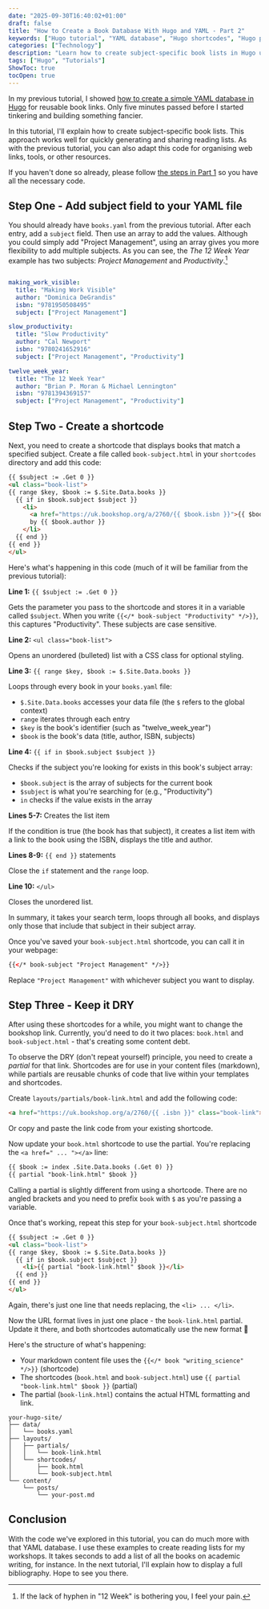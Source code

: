 ```yaml
---
date: "2025-09-30T16:40:02+01:00"
draft: false
title: "How to Create a Book Database With Hugo and YAML - Part 2"
keywords: ["Hugo tutorial", "YAML database", "Hugo shortcodes", "Hugo partials", "reading lists", "book lists", "static site generator", "DRY principle", "Hugo templates", "content management"]
categories: ["Technology"] 
description: "Learn how to create subject-specific book lists in Hugo using YAML data files, shortcodes, and partials. Build flexible, maintainable reading lists with reusable code."
tags: ["Hugo", "Tutorials"]
ShowToc: true
tocOpen: true  
---
```


In my previous tutorial, I showed [how to create a simple YAML database in Hugo](../how-to-create-a-book-database-with-hugo-and-yaml/) for reusable book links. Only five minutes passed before I started tinkering and building something fancier.

In this tutorial, I'll explain how to create subject-specific book lists. This approach works well for quickly generating and sharing reading lists. As with the previous tutorial, you can also adapt this code for organising web links, tools, or other resources.

If you haven't done so already, please follow [the steps in Part 1](../how-to-create-a-book-database-with-hugo-and-yaml/) so you have all the necessary code.

## Step One - Add subject field to your YAML file

You should already have `books.yaml` from the previous tutorial. After each entry, add a `subject` field. Then use an array to add the values. Although you could simply add "Project Management", using an array gives you more flexibility to add multiple subjects. As you can see, the _The 12 Week Year_ example has two subjects: _Project Management_ and _Productivity_.[^1]

```yaml

making_work_visible:
  title: "Making Work Visible"
  author: "Dominica DeGrandis"
  isbn: "9781950508495"
  subject: ["Project Management"]

slow_productivity:
  title: "Slow Productivity"
  author: "Cal Newport"
  isbn: "9780241652916"
  subject: ["Project Management", "Productivity"]

twelve_week_year:
  title: "The 12 Week Year"
  author: "Brian P. Moran & Michael Lennington"
  isbn: "9781394369157"
  subject: ["Project Management", "Productivity"]
```

## Step Two - Create a shortcode

Next, you need to create a shortcode that displays books that match a specified subject. Create a file called `book-subject.html` in your `shortcodes` directory and add this code:

```html
{{ $subject := .Get 0 }}
<ul class="book-list">
{{ range $key, $book := $.Site.Data.books }}
  {{ if in $book.subject $subject }}
    <li>
      <a href="https://uk.bookshop.org/a/2760/{{ $book.isbn }}">{{ $book.title }}</a> 
      by {{ $book.author }}
    </li>
  {{ end }}
{{ end }}
</ul>
```

Here's what's happening in this code (much of it will be familiar from the previous tutorial):

**Line 1:** `{{ $subject := .Get 0 }}`

Gets the parameter you pass to the shortcode and stores it in a variable called `$subject`. When you write `{{</* book-subject "Productivity" */>}}`, this captures "Productivity". These subjects are case sensitive.

**Line 2:** `<ul class="book-list">`

Opens an unordered (bulleted) list with a CSS class for optional styling.

**Line 3:** `{{ range $key, $book := $.Site.Data.books }}`

Loops through every book in your `books.yaml` file:

- `$.Site.Data.books` accesses your data file (the `$` refers to the global context)
- `range` iterates through each entry
- `$key` is the book's identifier (such as "twelve_week_year")
- `$book` is the book's data (title, author, ISBN, subjects)

**Line 4:** `{{ if in $book.subject $subject }}`

Checks if the subject you're looking for exists in this book's subject array:

- `$book.subject` is the array of subjects for the current book
- `$subject` is what you're searching for (e.g., "Productivity")
- `in` checks if the value exists in the array

**Lines 5-7:** Creates the list item

If the condition is true (the book has that subject), it creates a list item with a link to the book using the ISBN, displays the title and author.

**Lines 8-9:** `{{ end }}` statements

Close the `if` statement and the `range` loop.

**Line 10:** `</ul>`

Closes the unordered list.

In summary, it takes your search term, loops through all books, and displays only those that include that subject in their subject array.

Once you've saved your `book-subject.html` shortcode, you can call it in your webpage:

```html
{{</* book-subject "Project Management" */>}}
```

Replace `"Project Management"` with whichever subject you want to display.

## Step Three - Keep it DRY

After using these shortcodes for a while, you might want to change the bookshop link. Currently, you'd need to do it two places: `book.html` and `book-subject.html` - that's creating some content debt.

To observe the DRY (don't repeat yourself) principle, you need to create a _partial_ for that link. Shortcodes are for use in your content files (markdown), while partials are reusable chunks of code that live within your templates and shortcodes.

Create `layouts/partials/book-link.html` and add the following code:

```html
<a href="https://uk.bookshop.org/a/2760/{{ .isbn }}" class="book-link">{{ .title }}</a> by {{ .author }}
```

Or copy and paste the link code from your existing shortcode.

Now update your `book.html` shortcode to use the partial. You're replacing the `<a href=" ... "></a>` line:

```html
{{ $book := index .Site.Data.books (.Get 0) }}
{{ partial "book-link.html" $book }}
```

Calling a partial is slightly different from using a shortcode. There are no angled brackets and you need to prefix `book` with `$` as you're passing a variable.

Once that's working, repeat this step for your `book-subject.html` shortcode

```html
{{ $subject := .Get 0 }}
<ul class="book-list">
{{ range $key, $book := $.Site.Data.books }}
  {{ if in $book.subject $subject }}
    <li>{{ partial "book-link.html" $book }}</li>
  {{ end }}
{{ end }}
</ul>
```

Again, there's just one line that needs replacing, the `<li> ... </li>`.

Now the URL format lives in just one place - the `book-link.html` partial. Update it there, and both shortcodes automatically use the new format 🎉

Here's the structure of what's happening:

- Your markdown content file uses the `{{</* book "writing_science" */>}}` (shortcode)
- The shortcodes (`book.html` and `book-subject.html`) use `{{ partial "book-link.html" $book }}` (partial)
- The partial (`book-link.html`) contains the actual HTML formatting and link.

```text
your-hugo-site/
├── data/
│   └── books.yaml
├── layouts/
│   ├── partials/
│   │   └── book-link.html
│   └── shortcodes/
│       ├── book.html
│       └── book-subject.html
└── content/
    └── posts/
        └── your-post.md
```

## Conclusion

With the code we've explored in this tutorial, you can do much more with that YAML database. I use these examples to create reading lists for my workshops. It takes seconds to add a list of all the books on academic writing, for instance. In the next tutorial, I'll explain how to display a full bibliography. Hope to see you there.

[^1]: If the lack of hyphen in "12 Week" is bothering you, I feel your pain.